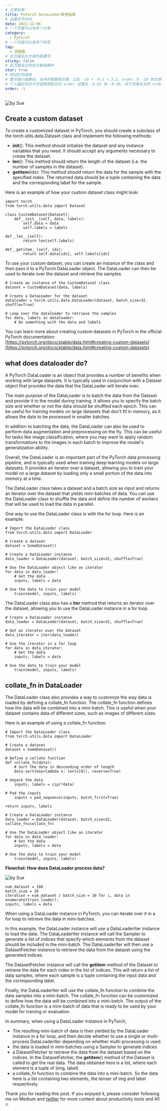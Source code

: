 ```yaml
---
# 文章标题
title: Pytorch DataLoader使用指南
# 设置写作时间
date: 2022-12-06
# 一个页面可以有多个分类
category:
  - Pytorch
# 一个页面可以有多个标签
tag:
  - 流程图
# 此页面会在文章列表置顶
sticky: false
# 此页面会出现在文章收藏中
star: true
# 侧边栏的顺序
# 数字越小越靠前，支持非整数和负数，比如 -10 < -9.5 < 3.2, order 为 -10 的文章会最靠上。
# 个人偏好将非干货或随想短文的 order 设置在 -0.01 到 -0.99，将干货类长文的 order 设置在 -1 到负无穷。每次新增文章都会在上一篇的基础上递减 order 值。
order: -1
---
```

![by Sue](https://cdn-images-1.medium.com/max/3600/0*KGB2LDb3-ppXVajd)

## **Create a custom dataset**

To create a customized dataset in PyTorch, you should create a subclass of the torch.utils.data.Dataset class and implement the following methods:

* __init__(): This method should initialize the dataset and any instance variables that you need. It should accept any arguments necessary to create the dataset.
* __len__(): This method should return the length of the dataset (i.e. the number of samples in the dataset).
* __getitem__(idx): This method should return the data for the sample with the specified index. The returned data should be a tuple containing the data and the corresponding label for the sample.

Here is an example of how your custom dataset class might look:

    import torch
    from torch.utils.data import Dataset

    class CustomDataset(Dataset):
        def__init__(self, data, labels):
            self.data = data
            self.labels = labels

    def__len__(self):
            return len(self.labels)

    def__getitem__(self, idx):
            return self.data[idx], self.labels[idx]

To use your custom dataset, you can create an instance of the class and then pass it to a PyTorch DataLoader object. The DataLoader can then be used to iterate over the dataset and retrieve the samples.

    # Create an instance of the CustomDataset class
    dataset = CustomDataset(data, labels)

    # Create a DataLoader for the dataset
    dataloader = torch.utils.data.DataLoader(dataset, batch_size=32, shuffle=True)

    # Loop over the dataloader to retrieve the samples
    for data, labels in dataloader:
        # Do something with the data and labels

You can learn more about creating custom datasets in PyTorch in the official PyTorch documentation: [https://pytorch.org/docs/stable/data.html#creating-custom-datasets](https://pytorch.org/docs/stable/data.html#creating-custom-datasets)

## **what does dataloader do?**

A PyTorch DataLoader is an object that provides a number of benefits when working with large datasets. It is typically used in conjunction with a Dataset object that provides the data that the DataLoader will iterate over.

The main purpose of the DataLoader is to batch the data from the Dataset and provide it to the model during training. It allows you to specify the batch size and whether or not the data should be shuffled each epoch. This can be useful for training models on large datasets that don't fit in memory, as it allows the data to be processed in smaller batches.

In addition to batching the data, the DataLoader can also be used to perform data augmentation and preprocessing on the fly. This can be useful for tasks like image classification, where you may want to apply random transformations to the images in each batch to improve the model's generalization ability.

Overall, the DataLoader is an important part of the PyTorch data processing pipeline, and is typically used when training deep learning models on large datasets. It provides an iterator over a dataset, allowing you to train your model on a large dataset by loading only a small portion of the data into memory at a time.

The DataLoader class takes a dataset and a batch size as input and returns an iterator over the dataset that yields mini-batches of data. You can use the DataLoader class to shuffle the data and define the number of workers that will be used to load the data in parallel.

One way to use the DataLoader class is with the for loop. Here is an example:

    # Import the DataLoader class
    from torch.utils.data import DataLoader

    # Create a dataset
    dataset = SomeDataset()

    # Create a DataLoader instance
    data_loader = DataLoader(dataset, batch_size=32, shuffle=True)

    # Use the DataLoader object like an iterator
    for data in data_loader:
        # Get the data
        inputs, labels = data

    # Use the data to train your model
        train(model, inputs, labels)

The DataLoader class also has a __iter__ method that returns an iterator over the dataset, allowing you to use the DataLoader instance in a for loop.

    # Create a DataLoader instance
    data_loader = DataLoader(dataset, batch_size=32, shuffle=True)

    # Get an iterator over the dataset
    data_iterator = iter(data_loader)

    # Use the iterator in a for loop
    for data in data_iterator:
        # Get the data
        inputs, labels = data

    # Use the data to train your model
        train(model, inputs, labels)

## **collate_fn in DataLoader**

The DataLoader class also provides a way to customize the way data is loaded by defining a collate_fn function. The collate_fn function defines how the data will be combined into a mini-batch. This is useful when your dataset contains data of different sizes, such as images of different sizes.

Here is an example of using a collate_fn function:

    # Import the DataLoader class
    from torch.utils.data import DataLoader

    # Create a dataset
    dataset = SomeDataset()

    # Define a collate function
    def collate_fn(data):
        # Sort the data in descending order of length
        data.sort(key=lambda x: len(x[0]), reverse=True)

    # Unpack the data
        inputs, labels = zip(*data)

    # Pad the inputs
        inputs = pad_sequence(inputs, batch_first=True)

    return inputs, labels

    # Create a DataLoader instance
    data_loader = DataLoader(dataset, batch_size=32, collate_fn=collate_fn)

    # Use the DataLoader object like an iterator
    for data in data_loader:
        # Get the data
        inputs, labels = data

    # Use the data to train your model
        train(model, inputs, labels)

**Flowchat: How does DataLoader process data?**

![by Sue](https://cdn-images-1.medium.com/max/3600/0*KGB2LDb3-ppXVajd)

    num_dataset = 160
    batch_size = 16
    iteration = num_dataset / batch_size = 10 for i, data in enumerate(train_loader):
    inputs, labels = data

When using a DataLoader instance in PyTorch, you can iterate over it in a for loop to retrieve the data in mini-batches.

In this example, the DataLoader instance will use a DataLoaderIter instance to load the data. The DataLoaderIter instance will call the Sampler to generate a list of indices that specify which elements from the dataset should be included in the mini-batch. The DataLoaderIter will then use a DatasetFetcher instance to retrieve the data from the dataset using the generated indices.

The DatasetFetcher instance will call the __getitem__ method of the Dataset to retrieve the data for each index in the list of indices. This will return a list of data samples, where each sample is a tuple containing the input data and the corresponding label.

Finally, the DataLoaderIter will use the collate_fn function to combine the data samples into a mini-batch. The collate_fn function can be customized to define how the data will be combined into a mini-batch. The output of the collate_fn function is a mini-batch of data that is ready to be used by your model for training or evaluation.

In summary, when using a DataLoader instance in PyTorch,

* The resulting mini-batch of data is then yielded by the DataLoader instance in a for loop, and then decide whether to use a single or multi-process DataLoaderIter depending on whether multi-processing is used.
* the data is loaded in mini-batches using a Sampler to generate indices
* a DatasetFetcher to retrieve the data from the dataset based on the indices. In the DatasetFetcher, the **getitem**() method of the Dataset is called to get the real data. The data obtained here is a list, where each element is a tuple of (img, label)
* a collate_fn function to combine the data into a mini-batch. So the data here is a list containing two elements, the tenser of img and label respectively.

Thank you for reading this post. If you enjoyed it, please consider following me on Medium and [twitter](https://twitter.com/Sue_sk79) for more content about productivity tools and AI! 🔥
